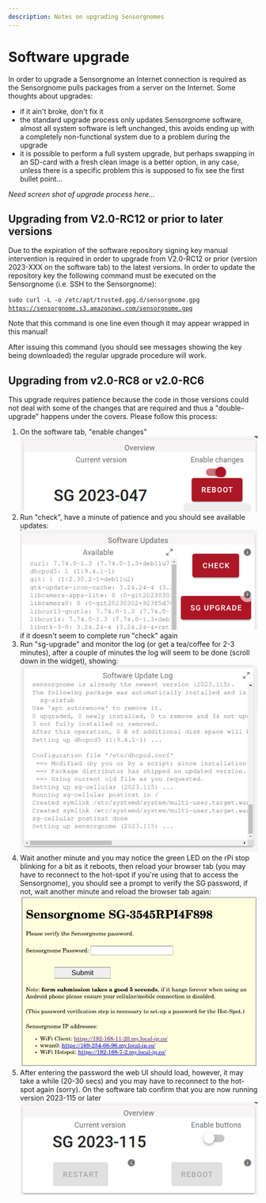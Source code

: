 ```yaml
---
description: Notes on upgrading Sensorgnomes
---
```


# Software upgrade

In order to upgrade a Sensorgnome an Internet connection is required as the Sensorgnome pulls packages from a server on the Internet. Some thoughts about upgrades:

* if it ain't broke, don't fix it
* the standard upgrade process only updates Sensorgnome software, almost all system software is left unchanged, this avoids ending up with a completely non-functional system due to a problem during the upgrade
* it is possible to perform a full system upgrade, but perhaps swapping in an SD-card with a fresh clean image is a better option, in any case, unless there is a specific problem this is supposed to fix see the first bullet point...

_Need screen shot of upgrade process here..._

## Upgrading from V2.0-RC12 or prior to later versions

Due to the expiration of the software repository signing key manual intervention is required in order to upgrade from V2.0-RC12 or prior (version 2023-XXX on the software tab) to the latest versions. In order to update the repository key the following command must be executed on the Sensorgnome (i.e. SSH to the Sensorgnome):

`sudo curl -L -o /etc/apt/trusted.gpg.d/sensorgnome.gpg` [`https://sensorgnome.s3.amazonaws.com/sensorgnome.gpg`](https://sensorgnome.s3.amazonaws.com/sensorgnome.gpg)

Note that this command is one line even though it may appear wrapped in this manual!

After issuing this command (you should see messages showing the key being downloaded) the regular upgrade procedure will work.

## Upgrading from v2.0-RC8 or v2.0-RC6

This upgrade requires patience because the code in those versions could not deal with some of the changes that are required and thus a "double-upgrade" happens under the covers. Please follow this process:

1. On the software tab, "enable changes"\
   ![](<../.gitbook/assets/image (15).png>)
2. Run "check", have a minute of patience and you should see available updates:\
   ![](<../.gitbook/assets/image (18).png>)\
   if it doesn't seem to complete run "check" again
3. Run "sg-upgrade" and monitor the log (or get a tea/coffee for 2-3 minutes), after a couple of minutes the log will seem to be done (scroll down in the widget), showing:\
   ![](<../.gitbook/assets/image (9).png>)
4. Wait another minute and you may notice the green LED on the rPi stop blinking for a bit as it reboots, then reload your browser tab (you may have to reconnect to the hot-spot if you're using that to access the Sensorgnome), you should see a prompt to verify the SG password, if not, wait another minute and reload the browser tab again:\
   ![](<../.gitbook/assets/image (12).png>)
5. After entering the password the web UI should load, however, it may take a while (20-30 secs) and you may have to reconnect to the hot-spot again (sorry). On the software tab confirm that you are now running version 2023-115 or later\
   ![](<../.gitbook/assets/image (5) (1).png>)
